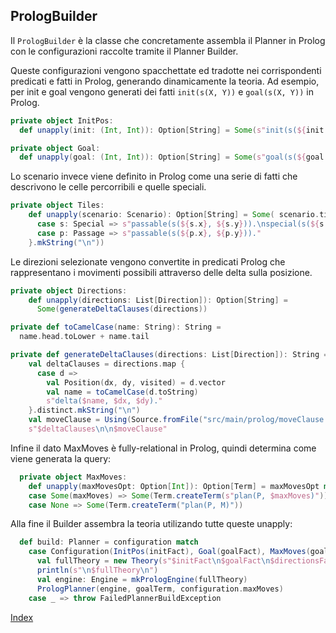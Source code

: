 ## PrologBuilder
Il `PrologBuilder` è la classe che concretamente assembla il Planner in Prolog con le configurazioni raccolte tramite il Planner Builder.

Queste configurazioni vengono spacchettate ed tradotte nei corrispondenti predicati e fatti in Prolog, generando dinamicamente la teoria. 
Ad esempio, per init e goal vengono generati dei fatti `init(s(X, Y))` e `goal(s(X, Y))` in Prolog.

```Scala
private object InitPos:
  def unapply(init: (Int, Int)): Option[String] = Some(s"init(s(${init._1}, ${init._2})).")

private object Goal:
  def unapply(goal: (Int, Int)): Option[String] = Some(s"goal(s(${goal._1}, ${goal._2})).")
```

Lo scenario invece viene definito in Prolog come una serie di fatti che descrivono le celle percorribili e quelle speciali.
```Scala
private object Tiles:
    def unapply(scenario: Scenario): Option[String] = Some( scenario.tiles.collect {
      case s: Special => s"passable(s(${s.x}, ${s.y})).\nspecial(s(${s.x}, ${s.y}), s(${s.newPos.x}, ${s.newPos.y}))."
      case p: Passage => s"passable(s(${p.x}, ${p.y}))."
    }.mkString("\n"))
```

Le direzioni selezionate vengono convertite in predicati Prolog che rappresentano i movimenti possibili attraverso delle delta sulla posizione.
```Scala
private object Directions:
    def unapply(directions: List[Direction]): Option[String] =
      Some(generateDeltaClauses(directions))

private def toCamelCase(name: String): String =
  name.head.toLower + name.tail

private def generateDeltaClauses(directions: List[Direction]): String =
    val deltaClauses = directions.map {
      case d =>
        val Position(dx, dy, visited) = d.vector
        val name = toCamelCase(d.toString)
        s"delta($name, $dx, $dy)."
    }.distinct.mkString("\n")
    val moveClause = Using(Source.fromFile("src/main/prolog/moveClause.pl"))(_.mkString).get
    s"$deltaClauses\n\n$moveClause"
```

Infine il dato MaxMoves è fully-relational in Prolog, quindi determina come viene generata la query: 
```Scala
  private object MaxMoves:
    def unapply(maxMovesOpt: Option[Int]): Option[Term] = maxMovesOpt match
    case Some(maxMoves) => Some(Term.createTerm(s"plan(P, $maxMoves)"))
    case None => Some(Term.createTerm("plan(P, M)"))
```
Alla fine il Builder assembra la teoria utilizando tutte queste unapply: 
```Scala
  def build: Planner = configuration match
    case Configuration(InitPos(initFact), Goal(goalFact), MaxMoves(goalTerm), Tiles(tileFacts), Directions(directionsFact), Theory(theoryString), _) =>
      val fullTheory = new Theory(s"$initFact\n$goalFact\n$directionsFact\n$tileFacts\n$theoryString")
      println(s"\n$fullTheory\n")
      val engine: Engine = mkPrologEngine(fullTheory)
      PrologPlanner(engine, goalTerm, configuration.maxMoves)
    case _ => throw FailedPlannerBuildException
```

[Index](../index.md)